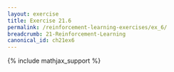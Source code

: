 ```yaml
---
layout: exercise
title: Exercise 21.6
permalink: /reinforcement-learning-exercises/ex_6/
breadcrumb: 21-Reinforcement-Learning
canonical_id: ch21ex6
---
```


{% include mathjax_support %}
